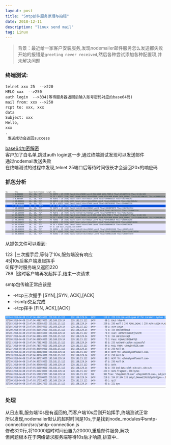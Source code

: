 ```yaml
---
layout: post
title: "Smtp邮件服务原理与拍错"
date: 2018-12-11  
description: "linux send mail"
tag: Linux
---  
```


> 背景：最近给一家客户安装服务,发现nodemailer邮件服务怎么发送都失败  
开始的报错是`greeting never received`,然后各种尝试添加各种配置项,并未解决问题  

### 终端测试:  

```shell
telnet xxx 25  -->220
HELO xxx  -->250
auth login  -->334(等待服务器返回后输入账号密码对应的base64码)
mail from: xxx -->250
rcpt to: xxx, xxx
data
Subject: xxx
Hello,
xxx
.
 发送成功会返回success
```

[base64加密解密](https://base64.supfree.net/)  
客户加了白名单,跳过auth login这一步,通过终端测试发现可以发送邮件  
通过nodemail发送失败  
在终端测试的过程中发现,telnet 25端口后等待时间很长才会返回20x的响应码  

### 抓包分析  

![](/images/posts/2018-12-11-smtp/1.png)  

从抓包文件可以看到:  

123&ensp;|三次握手后,等待了10s,服务端没有响应  
45|10s后客户端发起挥手  
6|挥手时服务端又返回220  
789&ensp;|这时客户端再发起挥手,结束一次请求  

smtp包传输正常应该是  

* ->tcp三次握手  [SYN],[SYN, ACK],[ACK]
* ->smtp交互完成  
* ->tcp挥手      [FIN, ACK],[ACK]

![](/images/posts/2018-12-11-smtp/2.png)  

### 处理

从日志看,服务端10s是有返回的,而客户端10s后则开始挥手,终端测试正常  
所以发现,nodemailer默认的超时时间是10s,于是找到node_modules中smtp-connection/src/smtp-connection.js  
修改320行,将10000超时时间设置为20000,重启邮件服务,解决  
但问题根本在于网络请求服务端等待10s后才响应,排查中..
